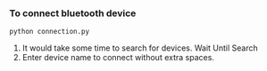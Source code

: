 ### To connect bluetooth device
    python connection.py


1. It would take some time to search for devices. Wait Until Search 
2. Enter device name to connect without extra spaces.
